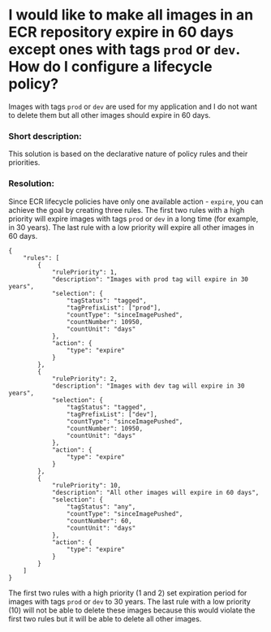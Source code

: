 # I would like to make all images in an ECR repository expire in 60 days except ones with tags `prod` or `dev`. How do I configure a lifecycle policy?
Images with tags `prod` or `dev` are used for my application and I do not want to delete them but all other images should expire in 60 days.

### Short description:
This solution is based on the declarative nature of policy rules and their priorities.

### Resolution:
Since ECR lifecycle policies have only one available action - `expire`, you can achieve the goal by creating three rules. The first two rules with a high priority 
will expire images with tags `prod` or `dev` in a long time (for example, in 30 years). The last rule with a low priority will expire all other images in 60 days.

```
{
    "rules": [
        {
            "rulePriority": 1,
            "description": "Images with prod tag will expire in 30 years",
            "selection": {
                "tagStatus": "tagged",
                "tagPrefixList": ["prod"],
                "countType": "sinceImagePushed",
                "countNumber": 10950,
                "countUnit": "days"
            },
            "action": {
                "type": "expire"
            }
        },
        {
            "rulePriority": 2,
            "description": "Images with dev tag will expire in 30 years",
            "selection": {
                "tagStatus": "tagged",
                "tagPrefixList": ["dev"],
                "countType": "sinceImagePushed",
                "countNumber": 10950,
                "countUnit": "days"
            },
            "action": {
                "type": "expire"
            }
        },
        {
            "rulePriority": 10,
            "description": "All other images will expire in 60 days",
            "selection": {
                "tagStatus": "any",
                "countType": "sinceImagePushed",
                "countNumber": 60,
                "countUnit": "days"
            },
            "action": {
                "type": "expire"
            }
        }
    ]
}
```
The first two rules with a high priority (1 and 2) set expiration period for images with tags `prod` or `dev` to 30 years.
The last rule with a low priority (10) will not be able to delete these images because this would violate the first two rules 
but it will be able to delete all other images.

